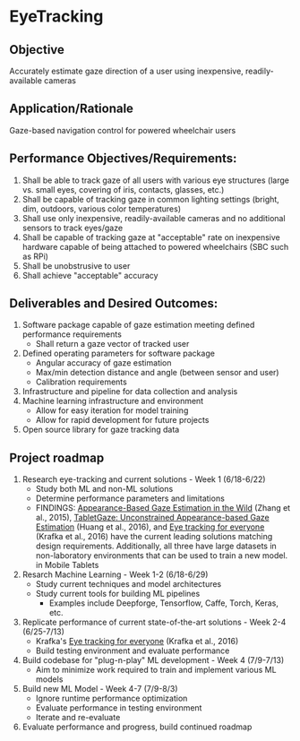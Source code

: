# EyeTracking
## Objective
Accurately estimate gaze direction of a user using inexpensive, readily-available cameras

## Application/Rationale
Gaze-based navigation control for powered wheelchair users

## Performance Objectives/Requirements:
1. Shall be able to track gaze of all users with various eye structures (large vs. small eyes, covering of iris, contacts, glasses, etc.)
2. Shall be capable of tracking gaze in common lighting settings (bright, dim, outdoors, various color temperatures)
3. Shall use only inexpensive, readily-available cameras and no additional sensors to track eyes/gaze
4. Shall be capable of tracking gaze at "acceptable" rate on inexpensive hardware capable of being attached to powered wheelchairs (SBC such as RPi)
5. Shall be unobstrusive to user
6. Shall achieve "acceptable" accuracy

## Deliverables and Desired Outcomes:
1. Software package capable of gaze estimation meeting defined performance requirements
    * Shall return a gaze vector of tracked user
2. Defined operating parameters for software package
    * Angular accuracy of gaze estimation
    * Max/min detection distance and angle (between sensor and user)
    * Calibration requirements
3. Infrastructure and pipeline for data collection and analysis
4. Machine learning infrastructure and environment
    * Allow for easy iteration for model training
    * Allow for rapid development for future projects
5. Open source library for gaze tracking data

## Project roadmap
1. Research eye-tracking and current solutions - Week 1 (6/18-6/22)
    * Study both ML and non-ML solutions
    * Determine performance parameters and limitations
    * FINDINGS: [Appearance-Based Gaze Estimation in the Wild](arxiv.org/pdf/1504.02863.pdf) (Zhang et al., 2015), [TabletGaze: Unconstrained Appearance-based Gaze Estimation](https://arxiv.org/pdf/1508.01244.pdf) (Huang et al., 2016), and [Eye tracking for everyone](http://gazecapture.csail.mit.edu/) (Krafka et al., 2016) have the current leading solutions matching design requirements. Additionally, all three have large datasets in non-laboratory environments that can be used to train a new model.
in Mobile Tablets
2. Resarch Machine Learning - Week 1-2 (6/18-6/29)
    * Study current techniques and model architectures
    * Study current tools for building ML pipelines
        * Examples include Deepforge, Tensorflow, Caffe, Torch, Keras, etc.
3. Replicate performance of current state-of-the-art solutions - Week 2-4 (6/25-7/13)
    * Krafka's [Eye tracking for everyone](http://gazecapture.csail.mit.edu/) (Krafka et al., 2016)
    * Build testing environment and evaluate performance
5. Build codebase for "plug-n-play" ML development - Week 4 (7/9-7/13)
    * Aim to minimize work required to train and implement various ML models
4. Build new ML Model - Week 4-7 (7/9-8/3)
    * Ignore runtime performance optimization
    * Evaluate performance in testing environment
    * Iterate and re-evaluate
5. Evaluate performance and progress, build continued roadmap
    
        
